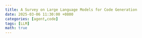```yaml
---
title: A Survey on Large Language Models for Code Generation
date: 2025-03-06 11:30:00 +0800
categories: [agent,code]
tags: [LLM]    
math: true
---
```


